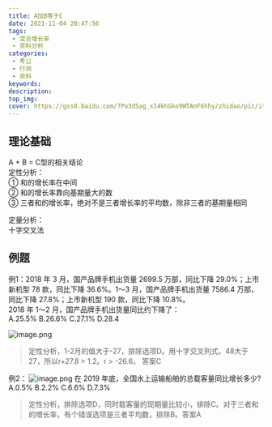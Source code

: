```yaml
---
title: A加B等于C
date: 2021-11-04 20:47:56
tags:
 - 混合增长率
 - 资料分析
categories:
 - 考公
 - 行测
 - 资料
keywords:
description:
top_img:
cover: https://gss0.baidu.com/7Po3dSag_xI4khGko9WTAnF6hhy/zhidao/pic/item/342ac65c1038534314ecc0659213b07eca808857.jpg
---
```

## 理论基础
A + B = C型的相关结论  
定性分析：  
① 和的增长率在中间  
② 和的增长率靠向基期量大的数  
③ 三者和的增长率，绝对不是三者增长率的平均数，除非三者的基期量相同

定量分析：  
十字交叉法

## 例题
例1：2018 年 3 月，国产品牌手机出货量 2699.5 万部，同比下降 29.0%；上市新机型 78 款，同比下降 36.6%。1～3 月，国产品牌手机出货量 7586.4 万部，同比下降 27.8%；上市新机型 190 款，同比下降 10.8%。  
2018 年 1～2 月，国产品牌手机出货量同比约下降了：  
A.25.5% B.26.6% C.27.1% D.28.4

![image.png](http://tva1.sinaimg.cn/large/005SoUZ5ly1gw3fem1p1dj30f905zq46.jpg)

> 定性分析，1-2月的值大于-27，排除选项D。用十字交叉列式，48大于27，所以r+27.8 > 1.2。r > -26.6。 答案C

例2：
![image.png](http://tva1.sinaimg.cn/large/005SoUZ5ly1gw3fmx4ephj30kq09swgz.jpg)
在 2019 年底，全国水上运输船舶的总载客量同比增长多少?
A.0.5% B.2.2% C.6.6% D.7.3%

> 定性分析，排除选项D，同时载客量的现期量比较小，排除C。对于三者和的增长率，有个错误选项是三者平均数，排除B。答案A